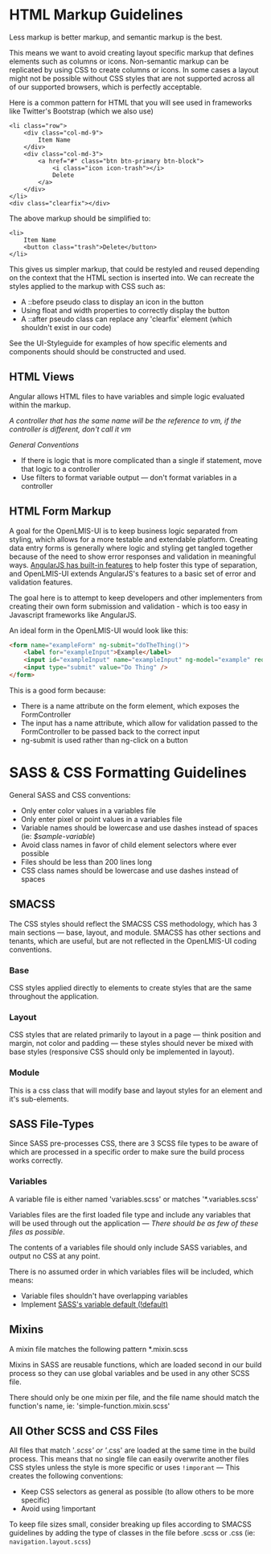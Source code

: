 # HTML Markup Guidelines

Less markup is better markup, and semantic markup is the best.

This means we want to avoid creating layout specific markup that defines elements such as columns or icons. Non-semantic markup can be replicated by using CSS to create columns or icons. In some cases a layout might not be possible without CSS styles that are not supported across all of our supported browsers, which is perfectly acceptable.

Here is a common pattern for HTML that you will see used in frameworks like Twitter's Bootstrap (which we also use)
```
<li class="row">
	<div class="col-md-9">
		Item Name
	</div>
	<div class="col-md-3">
		<a href="#" class="btn btn-primary btn-block">
			<i class="icon icon-trash"></i>
			Delete
		</a>
	</div>
</li>
<div class="clearfix"></div>
```

The above markup should be simplified to:
```
<li>
	Item Name
	<button class="trash">Delete</button>
</li>
```
This gives us simpler markup, that could be restyled and reused depending on the context that the HTML section is inserted into. We can recreate the styles applied to the markup with CSS such as:
* A ::before pseudo class to display an icon in the button
* Using float and width properties to correctly display the button
* A ::after pseudo class can replace any 'clearfix' element (which shouldn't exist in our code)

See the UI-Styleguide for examples of how specific elements and components should should be constructed and used.

## HTML Views
Angular allows HTML files to have variables and simple logic evaluated within the markup.

*A controller that has the same name will be the reference to vm, if the controller is different, don't call it vm*

*General Conventions*
* If there is logic that is more complicated than a single if statement, move that logic to a controller
* Use filters to format variable output — don't format variables in a controller

## HTML Form Markup
A goal for the OpenLMIS-UI is to keep business logic separated from styling, which allows for a more testable and extendable platform. Creating data entry forms is generally where logic and styling get tangled together because of the need to show error responses and validation in meaningful ways. [AngularJS has built-in features](https://docs.angularjs.org/guide/forms) to help foster this type of separation, and OpenLMIS-UI extends AngularJS's features to a basic set of error and validation features.

The goal here is to attempt to keep developers and other implementers from creating their own form submission and validation - which is too easy in Javascript frameworks like AngularJS.

An ideal form in the OpenLMIS-UI would look like this:
```HTML
<form name="exampleForm" ng-submit="doTheThing()">
	<label for="exampleInput">Example</label>
	<input id="exampleInput" name="exampleInput" ng-model="example" required />
	<input type="submit" value="Do Thing" />
</form>
```
This is a good form because:
* There is a name attribute on the form element, which exposes the FormController
* The input has a name attribute, which allow for validation passed to the FormController to be passed back to the correct input
* ng-submit is used rather than ng-click on a button

# SASS & CSS Formatting Guidelines

General SASS and CSS conventions:
* Only enter color values in a variables file
* Only enter pixel or point values in a variables file
* Variable names should be lowercase and use dashes instead of spaces (ie: _$sample-variable_)
* Avoid class names in favor of child element selectors where ever possible
* Files should be less than 200 lines long
* CSS class names should be lowercase and use dashes instead of spaces

## SMACSS
The CSS styles should reflect the SMACSS CSS methodology, which has 3 main sections — base, layout, and module. SMACSS has other sections and tenants, which are useful, but are not reflected in the OpenLMIS-UI coding conventions.

### Base
CSS styles applied directly to elements to create styles that are the same throughout the application.

### Layout
CSS styles that are related primarily to layout in a page — think position and margin, not color and padding — these styles should never be mixed with base styles (responsive CSS should only be implemented in layout).

### Module
This is a css class that will modify base and layout styles for an element and it's sub-elements.

## SASS File-Types
Since SASS pre-processes CSS, there are 3 SCSS file types to be aware of which are processed in a specific order to make sure the build process works correctly.

### Variables
A variable file is either named 'variables.scss' or matches '*.variables.scss'

Variables files are the first loaded file type and include any variables that will be used through out the application — *There should be as few of these files as possible*.

The contents of a variables file should only include SASS variables, and output no CSS at any point.

There is no assumed order in which variables files will be included, which means:
* Variable files shouldn't have overlapping variables
* Implement [SASS's variable default (!default)](http://sass-lang.com/documentation/file.SASS_REFERENCE.html#variable_defaults_)

## Mixins
A mixin file matches the following pattern *.mixin.scss

Mixins in SASS are reusable functions, which are loaded second in our build process so they can use global variables and be used in any other SCSS file.

There should only be one mixin per file, and the file name should match the function's name, ie: 'simple-function.mixin.scss'

## All Other SCSS and CSS Files
All files that match '*.scss' or '*.css' are loaded at the same time in the build process. This means that no single file can easily overwrite another files CSS styles unless the style is more specific or uses `!imporant` — This creates the following conventions:
* Keep CSS selectors as general as possible (to allow others to be more specific)
* Avoid using !important

To keep file sizes small, consider breaking up files according to SMACSS guidelines by adding the type of classes in the file before .scss or .css (ie: `navigation.layout.scss`)